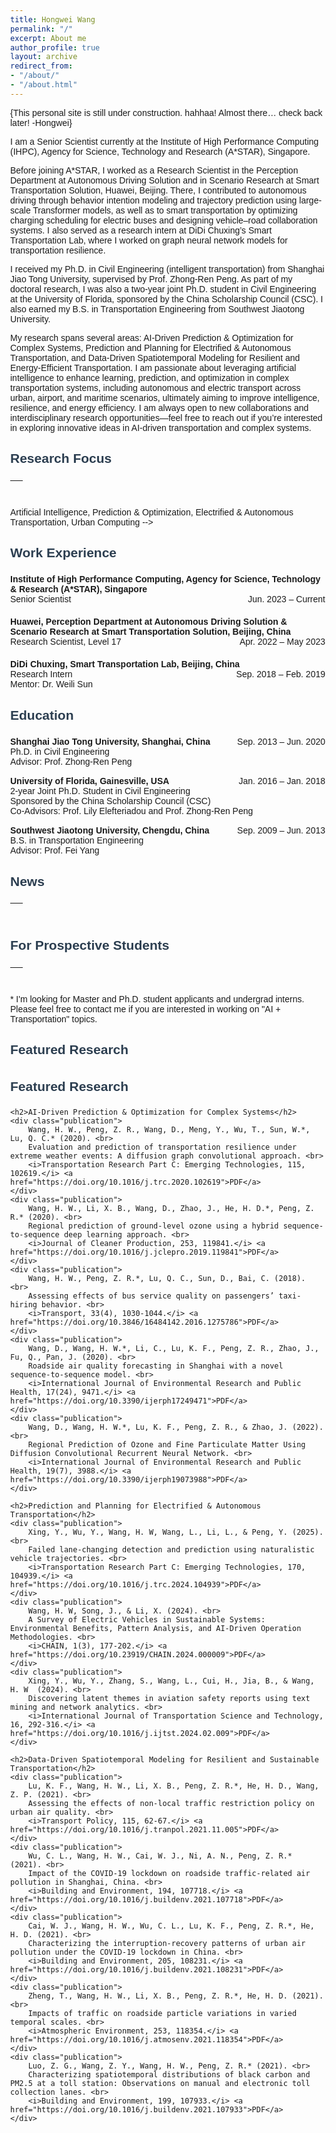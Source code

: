 ```yaml
---
title: Hongwei Wang
permalink: "/"
excerpt: About me
author_profile: true
layout: archive
redirect_from:
- "/about/"
- "/about.html"
---
```


{This personal site is still under construction. hahhaa! Almost there… check back later! -Hongwei}

I am a Senior Scientist currently at the Institute of High Performance Computing (IHPC), Agency for Science, Technology and Research (A*STAR), Singapore. 

Before joining A*STAR, I worked as a Research Scientist in the Perception Department at Autonomous Driving Solution and in Scenario Research at Smart Transportation Solution, Huawei, Beijing. There, I contributed to autonomous driving through behavior intention modeling and trajectory prediction using large-scale Transformer models, as well as to smart transportation by optimizing charging scheduling for electric buses and designing vehicle–road collaboration systems. I also served as a research intern at DiDi Chuxing’s Smart Transportation Lab, where I worked on graph neural network models for transportation resilience.

I received my Ph.D. in Civil Engineering (intelligent transportation) from Shanghai Jiao Tong University, supervised by Prof. Zhong-Ren Peng. As part of my doctoral research, I was also a two-year joint Ph.D. student in Civil Engineering at the University of Florida, sponsored by the China Scholarship Council (CSC). I also earned my B.S. in Transportation Engineering from Southwest Jiaotong University.

My research spans several areas: AI-Driven Prediction & Optimization for Complex Systems, Prediction and Planning for Electrified & Autonomous Transportation, and Data-Driven Spatiotemporal Modeling for Resilient and Energy-Efficient Transportation. I am passionate about leveraging artificial intelligence to enhance learning, prediction, and optimization in complex transportation systems, including autonomous and electric transport across urban, airport, and maritime scenarios, ultimately aiming to improve intelligence, resilience, and energy efficiency. I am always open to new collaborations and interdisciplinary research opportunities—feel free to reach out if you’re interested in exploring innovative ideas in AI-driven transportation and complex systems.

## Research Focus 
<table style="width:100%">
  <thead>
    <tr>
      <th width="100%">&nbsp;</th>
    </tr>
  </thead>
</table>

Artificial Intelligence, Prediction & Optimization, Electrified & Autonomous Transportation, Urban Computing -->

## Work Experience
<html>
<head>
    <meta charset="UTF-8">
    <title>Work Experience</title>
    <style>
        body { font-family: Arial, sans-serif; margin: 40px; }
        h2 { color: #2c3e50; }
        .work-item { margin-bottom: 20px; }
    </style>
</head>
<body>
<!--     <h2>Work Experience</h2> -->
    <div class="work-item">
        <strong>Institute of High Performance Computing, Agency for Science, Technology & Research (A*STAR), Singapore</strong><br>
        Senior Scientist <span style="float: right;">Jun. 2023 – Current</span>
    </div>
    <div class="work-item">
        <strong>Huawei, Perception Department at Autonomous Driving Solution & Scenario Research at Smart Transportation Solution, Beijing, China</strong><br>
        Research Scientist, Level 17 <span style="float: right;">Apr. 2022 – May 2023</span>
    </div>
    <div class="work-item">
        <strong>DiDi Chuxing, Smart Transportation Lab, Beijing, China</strong><br>
        Research Intern <span style="float: right;">Sep. 2018 – Feb. 2019</span><br>
        Mentor: Dr. Weili Sun
    </div>
</body>
<html>

## Education
<html>
<head>
    <meta charset="UTF-8">
    <title>Education</title>
    <style>
        body { font-family: Arial, sans-serif; margin: 40px; }
        h2 { color: #2c3e50; padding-bottom: 5px; }
        .education-item { margin-bottom: 15px; }
    </style>
</head>
<body>
<!--     <h2>Education Background</h2> -->
    <div class="education-item">
        <strong>Shanghai Jiao Tong University, Shanghai, China</strong> <span style="float: right;">Sep. 2013 – Jun. 2020</span><br>
        Ph.D. in Civil Engineering<br>
        Advisor: Prof. Zhong-Ren Peng
    </div>
    <div class="education-item">
        <strong>University of Florida, Gainesville, USA</strong> <span style="float: right;">Jan. 2016 – Jan. 2018</span><br>
        2-year Joint Ph.D. Student in Civil Engineering<br>
        Sponsored by the China Scholarship Council (CSC)<br>
        Co-Advisors: Prof. Lily Elefteriadou and Prof. Zhong-Ren Peng
    </div>
    <div class="education-item">
        <strong>Southwest Jiaotong University, Chengdu, China</strong> <span style="float: right;">Sep. 2009 – Jun. 2013</span><br>
        B.S. in Transportation Engineering<br>
        Advisor: Prof. Fei Yang
    </div>
</body>
</html>


## News 
<table style="width:100%">
  <thead>
    <tr>
      <th width="100%">&nbsp;</th>
    </tr>
  </thead>
</table>


## For Prospective Students
<table style="width:100%">
  <thead>
    <tr>
      <th width="100%">&nbsp;</th>
    </tr>
  </thead>
</table>
* I'm looking for Master and Ph.D. student applicants and undergrad interns. Please feel free to contact me if you are interested in working on "AI + Transportation" topics.


## Featured Research
<html>
<head>
    <meta charset="UTF-8">
    <title>Research Publications</title>
    <style>
        body { font-family: Arial, sans-serif; margin: 40px; }
        h2 { color: #2c3e50; }
        a { color: #2980b9; text-decoration: none; }
        a:hover { text-decoration: underline; }
        .publication { margin-bottom: 20px; }
    </style>
</head>
<body>
    <h2>Featured Research</h2>
</body>
<!--     <h1>Research Publications</h1> -->
    
    <h2>AI-Driven Prediction & Optimization for Complex Systems</h2>
    <div class="publication">
        Wang, H. W., Peng, Z. R., Wang, D., Meng, Y., Wu, T., Sun, W.*, Lu, Q. C.* (2020). <br>
        Evaluation and prediction of transportation resilience under extreme weather events: A diffusion graph convolutional approach. <br>
        <i>Transportation Research Part C: Emerging Technologies, 115, 102619.</i> <a href="https://doi.org/10.1016/j.trc.2020.102619">PDF</a>
    </div>
    <div class="publication">
        Wang, H. W., Li, X. B., Wang, D., Zhao, J., He, H. D.*, Peng, Z. R.* (2020). <br>
        Regional prediction of ground-level ozone using a hybrid sequence-to-sequence deep learning approach. <br>
        <i>Journal of Cleaner Production, 253, 119841.</i> <a href="https://doi.org/10.1016/j.jclepro.2019.119841">PDF</a>
    </div>
    <div class="publication">
        Wang, H. W., Peng, Z. R.*, Lu, Q. C., Sun, D., Bai, C. (2018). <br>
        Assessing effects of bus service quality on passengers’ taxi-hiring behavior. <br>
        <i>Transport, 33(4), 1030-1044.</i> <a href="https://doi.org/10.3846/16484142.2016.1275786">PDF</a>
    </div>
    <div class="publication">
        Wang, D., Wang, H. W.*, Li, C., Lu, K. F., Peng, Z. R., Zhao, J., Fu, Q., Pan, J. (2020). <br>
        Roadside air quality forecasting in Shanghai with a novel sequence-to-sequence model. <br>
        <i>International Journal of Environmental Research and Public Health, 17(24), 9471.</i> <a href="https://doi.org/10.3390/ijerph17249471">PDF</a>
    </div>
    <div class="publication">
        Wang, D., Wang, H. W.*, Lu, K. F., Peng, Z. R., & Zhao, J. (2022). <br>
        Regional Prediction of Ozone and Fine Particulate Matter Using Diffusion Convolutional Recurrent Neural Network. <br>
        <i>International Journal of Environmental Research and Public Health, 19(7), 3988.</i> <a href="https://doi.org/10.3390/ijerph19073988">PDF</a>
    </div>
    
    <h2>Prediction and Planning for Electrified & Autonomous Transportation</h2>
    <div class="publication">
        Xing, Y., Wu, Y., Wang, H. W, Wang, L., Li, L., & Peng, Y. (2025). <br>
        Failed lane-changing detection and prediction using naturalistic vehicle trajectories. <br>
        <i>Transportation Research Part C: Emerging Technologies, 170, 104939.</i> <a href="https://doi.org/10.1016/j.trc.2024.104939">PDF</a>
    </div>
    <div class="publication">
        Wang, H. W, Song, J., & Li, X. (2024). <br>
        A Survey of Electric Vehicles in Sustainable Systems: Environmental Benefits, Pattern Analysis, and AI-Driven Operation Methodologies. <br>
        <i>CHAIN, 1(3), 177-202.</i> <a href="https://doi.org/10.23919/CHAIN.2024.000009">PDF</a>
    </div>
    <div class="publication">
        Xing, Y., Wu, Y., Zhang, S., Wang, L., Cui, H., Jia, B., & Wang, H. W  (2024). <br>
        Discovering latent themes in aviation safety reports using text mining and network analytics. <br>
        <i>International Journal of Transportation Science and Technology, 16, 292-316.</i> <a href="https://doi.org/10.1016/j.ijtst.2024.02.009">PDF</a>
    </div>
    
    <h2>Data-Driven Spatiotemporal Modeling for Resilient and Sustainable Transportation</h2>
    <div class="publication">
        Lu, K. F., Wang, H. W., Li, X. B., Peng, Z. R.*, He, H. D., Wang, Z. P. (2021). <br>
        Assessing the effects of non-local traffic restriction policy on urban air quality. <br>
        <i>Transport Policy, 115, 62-67.</i> <a href="https://doi.org/10.1016/j.tranpol.2021.11.005">PDF</a>
    </div>
    <div class="publication">
        Wu, C. L., Wang, H. W., Cai, W. J., Ni, A. N., Peng, Z. R.* (2021). <br>
        Impact of the COVID-19 lockdown on roadside traffic-related air pollution in Shanghai, China. <br>
        <i>Building and Environment, 194, 107718.</i> <a href="https://doi.org/10.1016/j.buildenv.2021.107718">PDF</a>
    </div>
    <div class="publication">
        Cai, W. J., Wang, H. W., Wu, C. L., Lu, K. F., Peng, Z. R.*, He, H. D. (2021). <br>
        Characterizing the interruption-recovery patterns of urban air pollution under the COVID-19 lockdown in China. <br>
        <i>Building and Environment, 205, 108231.</i> <a href="https://doi.org/10.1016/j.buildenv.2021.108231">PDF</a>
    </div>
    <div class="publication">
        Zheng, T., Wang, H. W., Li, X. B., Peng, Z. R.*, He, H. D. (2021). <br>
        Impacts of traffic on roadside particle variations in varied temporal scales. <br>
        <i>Atmospheric Environment, 253, 118354.</i> <a href="https://doi.org/10.1016/j.atmosenv.2021.118354">PDF</a>
    </div>
    <div class="publication">
        Luo, Z. G., Wang, Z. Y., Wang, H. W., Peng, Z. R.* (2021). <br>
        Characterizing spatiotemporal distributions of black carbon and PM2.5 at a toll station: Observations on manual and electronic toll collection lanes. <br>
        <i>Building and Environment, 199, 107933.</i> <a href="https://doi.org/10.1016/j.buildenv.2021.107933">PDF</a>
    </div>
</html>







